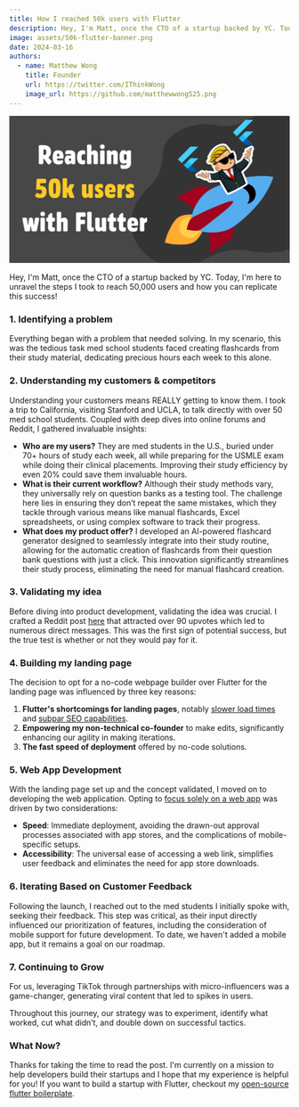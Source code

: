 ```yaml
---
title: How I reached 50k users with Flutter
description: Hey, I'm Matt, once the CTO of a startup backed by YC. Today, I'm here to unravel the steps I took to reach 50,000 users and how you can replicate this success!
image: assets/50k-flutter-banner.png
date: 2024-03-16
authors:
  - name: Matthew Wong
    title: Founder
    url: https://twitter.com/IThinkWong
    image_url: https://github.com/matthewwong525.png
---
```

![50k-flutter-banner](assets/50k-flutter-banner.png)

Hey, I'm Matt, once the CTO of a startup backed by YC. Today, I'm here to unravel the steps I took to reach 50,000 users and how you can replicate this success!

<!-- truncate -->

### 1. Identifying a problem

Everything began with a problem that needed solving. In my scenario, this was the tedious task med school students faced creating flashcards from their study material, dedicating precious hours each week to this alone.

### 2. Understanding my customers & competitors

Understanding your customers means REALLY getting to know them. I took a trip to California, visiting Stanford and UCLA, to talk directly with over 50 med school students. Coupled with deep dives into online forums and Reddit, I gathered invaluable insights:

- **Who are my users?** They are med students in the U.S., buried under 70+ hours of study each week, all while preparing for the USMLE exam while doing their clinical placements. Improving their study efficiency by even 20% could save them invaluable hours.
- **What is their current workflow?** Although their study methods vary, they universally rely on question banks as a testing tool. The challenge here lies in ensuring they don’t repeat the same mistakes, which they tackle through various means like manual flashcards, Excel spreadsheets, or using complex software to track their progress.
- **What does my product offer?** I developed an AI-powered flashcard generator designed to seamlessly integrate into their study routine, allowing for the automatic creation of flashcards from their question bank questions with just a click. This innovation significantly streamlines their study process, eliminating the need for manual flashcard creation.

### 3. Validating my idea

Before diving into product development, validating the idea was crucial. I crafted a Reddit post [here](https://www.reddit.com/r/step1/comments/19ayx2p/study_uworld_more_efficiently/) that attracted over 90 upvotes which led to numerous direct messages. This was the first sign of potential success, but the true test is whether or not they would pay for it.

### 4. Building my landing page

The decision to opt for a no-code webpage builder over Flutter for the landing page was influenced by three key reasons:

1. **Flutter's shortcomings for landing pages**, notably [slower load times](https://github.com/flutter/flutter/issues/76009) and [subpar SEO capabilities](https://github.com/flutter/flutter/issues/46789).
2. **Empowering my non-technical co-founder** to make edits, significantly enhancing our agility in making iterations.
3. **The fast speed of deployment** offered by no-code solutions.

### 5. Web App Development

With the landing page set up and the concept validated, I moved on to developing the web application. Opting to [focus solely on a web app](flutter-vs-react-building-a-startup-on-the-web.md) was driven by two considerations:

- **Speed**: Immediate deployment, avoiding the drawn-out approval processes associated with app stores, and the complications of mobile-specific setups.
- **Accessibility**: The universal ease of accessing a web link, simplifies user feedback and eliminates the need for app store downloads.
### 6. Iterating Based on Customer Feedback

Following the launch, I reached out to the med students I initially spoke with, seeking their feedback. This step was critical, as their input directly influenced our prioritization of features, including the consideration of mobile support for future development. To date, we haven't added a mobile app, but it remains a goal on our roadmap.

### 7. Continuing to Grow

For us, leveraging TikTok through partnerships with micro-influencers was a game-changer, generating viral content that led to spikes in users.

Throughout this journey, our strategy was to experiment, identify what worked, cut what didn’t, and double down on successful tactics.

### What Now?

Thanks for taking the time to read the post. I'm currently on a mission to help developers build their startups and I hope that my experience is helpful for you! If you want to build a startup with Flutter, checkout my [open-source flutter boilerplate](https://github.com/devtodollars/flutter-production-template).
